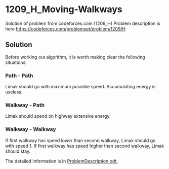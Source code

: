 # 1209_H_Moving-Walkways
Solution of problem from codeforces.com (1209_H)
Problem description is here
https://codeforces.com/problemset/problem/1209/H
## Solution
Before working out algorithm, it is worth making clear the following situations:
### Path - Path
Limak should go with maximum possible speed. Accumulating energy is useless.

### Walkway - Path
Limak should spend on highway extensive energy.

### Walkway - Walkway 
If first walkway has speed lower than second walkway, Limak should go with speed 1.
If first walkway has speed higher than second walkway, Limak should stay.

The detailed information is in
[ProblemDescription.odt.](https://github.com/AnastaciaVolkova/1209_H_Moving-Walkways/blob/master/ProblemDescription.odt.) 